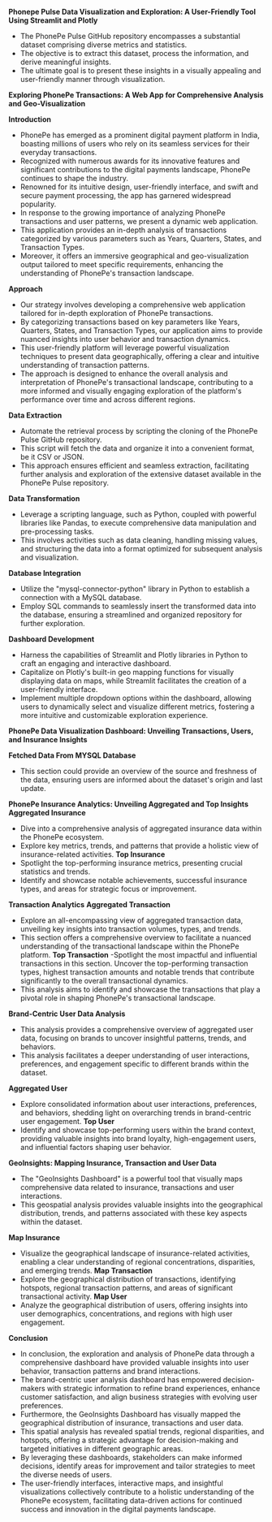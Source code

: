 **Phonepe Pulse Data Visualization and Exploration: A User-Friendly Tool Using Streamlit and Plotly**

- The PhonePe Pulse GitHub repository encompasses a substantial dataset comprising diverse metrics and statistics.
- The objective is to extract this dataset, process the information, and derive meaningful insights.
- The ultimate goal is to present these insights in a visually appealing and user-friendly manner through visualization.

**Exploring PhonePe Transactions: A Web App for Comprehensive Analysis and Geo-Visualization**

**Introduction**
- PhonePe has emerged as a prominent digital payment platform in India, boasting millions of users who rely on its seamless services for their everyday transactions.
- Recognized with numerous awards for its innovative features and significant contributions to the digital payments landscape, PhonePe continues to shape the industry.
- Renowned for its intuitive design, user-friendly interface, and swift and secure payment processing, the app has garnered widespread popularity.
- In response to the growing importance of analyzing PhonePe transactions and user patterns, we present a dynamic web application.
- This application provides an in-depth analysis of transactions categorized by various parameters such as Years, Quarters, States, and Transaction Types.
- Moreover, it offers an immersive geographical and geo-visualization output tailored to meet specific requirements, enhancing the understanding of PhonePe's transaction landscape.

**Approach**
- Our strategy involves developing a comprehensive web application tailored for in-depth exploration of PhonePe transactions.
- By categorizing transactions based on key parameters like Years, Quarters, States, and Transaction Types, our application aims to provide nuanced insights into user behavior and transaction dynamics.
- This user-friendly platform will leverage powerful visualization techniques to present data geographically, offering a clear and intuitive understanding of transaction patterns.
- The approach is designed to enhance the overall analysis and interpretation of PhonePe's transactional landscape, contributing to a more informed and visually engaging exploration of the platform's performance over time and across different regions.

**Data Extraction**
- Automate the retrieval process by scripting the cloning of the PhonePe Pulse GitHub repository.
- This script will fetch the data and organize it into a convenient format, be it CSV or JSON.
- This approach ensures efficient and seamless extraction, facilitating further analysis and exploration of the extensive dataset available in the PhonePe Pulse repository.

**Data Transformation**
- Leverage a scripting language, such as Python, coupled with powerful libraries like Pandas, to execute comprehensive data manipulation and pre-processing tasks.
- This involves activities such as data cleaning, handling missing values, and structuring the data into a format optimized for subsequent analysis and visualization.

**Database Integration**
- Utilize the "mysql-connector-python" library in Python to establish a connection with a MySQL database.
- Employ SQL commands to seamlessly insert the transformed data into the database, ensuring a streamlined and organized repository for further exploration.

**Dashboard Development**
- Harness the capabilities of Streamlit and Plotly libraries in Python to craft an engaging and interactive dashboard.
- Capitalize on Plotly's built-in geo mapping functions for visually displaying data on maps, while Streamlit facilitates the creation of a user-friendly interface.
- Implement multiple dropdown options within the dashboard, allowing users to dynamically select and visualize different metrics, fostering a more intuitive and customizable exploration experience.

**PhonePe Data Visualization Dashboard: Unveiling Transactions, Users, and Insurance Insights**

**Fetched Data From MYSQL Database**
- This section could provide an overview of the source and freshness of the data, ensuring users are informed about the dataset's origin and last update.

**PhonePe Insurance Analytics: Unveiling Aggregated and Top Insights**
**Aggregated Insurance**
- Dive into a comprehensive analysis of aggregated insurance data within the PhonePe ecosystem.
- Explore key metrics, trends, and patterns that provide a holistic view of insurance-related activities.
**Top Insurance**
- Spotlight the top-performing insurance metrics, presenting crucial statistics and trends.
- Identify and showcase notable achievements, successful insurance types, and areas for strategic focus or improvement.

**Transaction Analytics**
**Aggregated Transaction**
- Explore an all-encompassing view of aggregated transaction data, unveiling key insights into transaction volumes, types, and trends.
- This section offers a comprehensive overview to facilitate a nuanced understanding of the transactional landscape within the PhonePe platform.
**Top Transaction**
-Spotlight the most impactful and influential transactions in this section. Uncover the top-performing transaction types, highest transaction amounts and notable trends that contribute significantly to the overall transactional dynamics.
- This analysis aims to identify and showcase the transactions that play a pivotal role in shaping PhonePe's transactional landscape.

**Brand-Centric User Data Analysis**
- This analysis provides a comprehensive overview of aggregated user data, focusing on brands to uncover insightful patterns, trends, and behaviors.
- This analysis facilitates a deeper understanding of user interactions, preferences, and engagement specific to different brands within the dataset.

**Aggregated User**
- Explore consolidated information about user interactions, preferences, and behaviors, shedding light on overarching trends in brand-centric user engagement.
**Top User**
- Identify and showcase top-performing users within the brand context, providing valuable insights into brand loyalty, high-engagement users, and influential factors shaping user behavior.

**GeoInsights: Mapping Insurance, Transaction and User Data**
- The "GeoInsights Dashboard" is a powerful tool that visually maps comprehensive data related to insurance, transactions and user interactions.
- This geospatial analysis provides valuable insights into the geographical distribution, trends, and patterns associated with these key aspects within the dataset.

**Map Insurance**
- Visualize the geographical landscape of insurance-related activities, enabling a clear understanding of regional concentrations, disparities, and emerging trends.
**Map Transaction**
- Explore the geographical distribution of transactions, identifying hotspots, regional transaction patterns, and areas of significant transactional activity.
**Map User**
- Analyze the geographical distribution of users, offering insights into user demographics, concentrations, and regions with high user engagement.

**Conclusion**
- In conclusion, the exploration and analysis of PhonePe data through a comprehensive dashboard have provided valuable insights into user behavior, transaction patterns and brand interactions. 
- The brand-centric user analysis dashboard has empowered decision-makers with strategic information to refine brand experiences, enhance customer satisfaction, and align business strategies with evolving user preferences.
- Furthermore, the GeoInsights Dashboard has visually mapped the geographical distribution of insurance, transactions and user data.
- This spatial analysis has revealed spatial trends, regional disparities, and hotspots, offering a strategic advantage for decision-making and targeted initiatives in different geographic areas.
- By leveraging these dashboards, stakeholders can make informed decisions, identify areas for improvement and tailor strategies to meet the diverse needs of users.
- The user-friendly interfaces, interactive maps, and insightful visualizations collectively contribute to a holistic understanding of the PhonePe ecosystem, facilitating data-driven actions for continued success and innovation in the digital payments landscape.
















